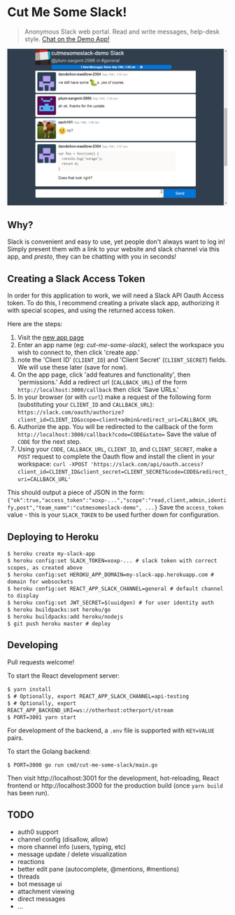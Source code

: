 # Cut Me Some Slack!
> Anonymous Slack web portal. Read and write messages, help-desk style.
[Chat on the Demo App!](https://cutmesomeslack-demo.herokuapp.com/)

![](cmss-home.png)

## Why?

Slack is convenient and easy to use, yet people don't always want to log in!
Simply present them with a link to your website and slack channel via this app, and _presto_, they can be chatting
with you in seconds!

## Creating a Slack Access Token

In order for this application to work, we will need a Slack API Oauth Access token.
To do this, I recommend creating a private slack app, authorizing it with special scopes, and using the returned access token.

Here are the steps:

1) Visit the [new app page](https://api.slack.com/apps)
2) Enter an app name (eg: _cut-me-some-slack_), select the workspace you wish to connect to, then click 'create app.'
3) note the 'Client ID' (`CLIENT_ID`) and 'Client Secret' (`CLIENT_SECRET`) fields. We will use these later (save for now).
4) On the app page, click 'add features and functionality', then 'permissions.' Add a redirect url (`CALLBACK_URL`) of the form `http://localhost:3000/callback` then click 'Save URLs.'
5) In your browser (or with `curl`) make a request of the following form (substituting your `CLIENT_ID` and `CALLBACK_URL`):
   `https://slack.com/oauth/authorize?client_id=CLIENT_ID&scope=client+admin&redirect_uri=CALLBACK_URL`
6) Authorize the app. You will be redirected to the callback of the form
  `http://localhost:3000/callback?code=CODE&state=`
  Save the value of `CODE` for the next step.
7) Using your `CODE`, `CALLBACK_URL`, `CLIENT_ID`, and `CLIENT_SECRET`, make a `POST` request to complete the Oauth flow and install the client in your workspace:
  `curl -XPOST 'https://slack.com/api/oauth.access?client_id=CLIENT_ID&client_secret=CLIENT_SECRET&code=CODE&redirect_uri=CALLBACK_URL'`

  This should output a piece of JSON in the form:
  `{"ok":true,"access_token":"xoxp-...","scope":"read,client,admin,identify,post","team_name":"cutmesomeslack-demo", ...}`
  Save the `access_token` value - this is your `SLACK_TOKEN` to be used further down for configuration.

## Deploying to Heroku

```
$ heroku create my-slack-app
$ heroku config:set SLACK_TOKEN=xoxp-... # slack token with correct scopes, as created above
$ heroku config:set HEROKU_APP_DOMAIN=my-slack-app.herokuapp.com # domain for websockets
$ heroku config:set REACT_APP_SLACK_CHANNEL=general # default channel to display
$ heroku config:set JWT_SECRET=$(uuidgen) # for user identity auth
$ heroku buildpacks:set heroku/go
$ heroku buildpacks:add heroku/nodejs
$ git push heroku master # deploy
```

## Developing

Pull requests welcome!

To start the React development server:

```
$ yarn install
$ # Optionally, export REACT_APP_SLACK_CHANNEL=api-testing
$ # Optionally, export REACT_APP_BACKEND_URI=ws://otherhost:otherport/stream
$ PORT=3001 yarn start
```

For development of the backend, a `.env` file is supported with `KEY=VALUE` pairs.

To start the Golang backend:

```
$ PORT=3000 go run cmd/cut-me-some-slack/main.go
```

Then visit http://localhost:3001 for the development, hot-reloading,
React frontend or http://localhost:3000 for the production build (once
`yarn build` has been run).

## TODO

* auth0 support
* channel config (disallow, allow)
* more channel info (users, typing, etc)
* message update / delete visualization
* reactions
* better edit pane (autocomplete, @mentions, #mentions)
* threads
* bot message ui
* attachment viewing
* direct messages
* ...
